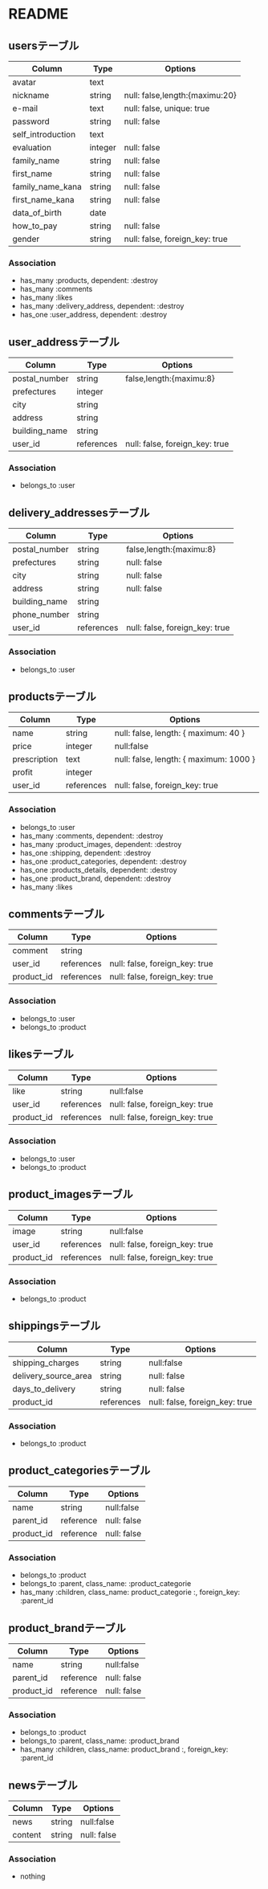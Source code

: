 # README

## usersテーブル

|Column|Type|Options|
|------|----|-------|
|avatar|text||
|nickname|string|null: false,length:{maximu:20}|
|e-mail|text|null: false, unique: true|
|password|string|null: false|
|self_introduction|text||
|evaluation|integer|null: false|
|family_name|string|null: false|
|first_name|string|null: false|
|family_name_kana|string|null: false|
|first_name_kana|string|null: false|
|data_of_birth|date||
|how_to_pay|string|null: false|
|gender|string|null: false, foreign_key: true|

### Association
- has_many :products, dependent: :destroy
- has_many :comments  
- has_many :likes
- has_many :delivery_address, dependent: :destroy
- has_one :user_address, dependent: :destroy

## user_addressテーブル

|Column|Type|Options|
|------|----|-------|
|postal_number|string|false,length:{maximu:8}|
|prefectures|integer||
|city|string||
|address|string||
|building_name|string||
|user_id|references|null: false, foreign_key: true|

### Association
- belongs_to :user

## delivery_addressesテーブル

|Column|Type|Options|
|------|----|-------|
|postal_number|string|false,length:{maximu:8}|
|prefectures|string|null: false|
|city|string|null: false|
|address|string|null: false|
|building_name|string||
|phone_number|string||
|user_id|references|null: false, foreign_key: true|

### Association
- belongs_to :user

## productsテーブル

|Column|Type|Options|
|------|----|-------|
|name|string|null: false, length: { maximum: 40 }|
|price|integer|null:false|
|prescription|text|null: false, length: { maximum: 1000 }|
|profit|integer||null:false|
|user_id|references|null: false, foreign_key: true|

### Association
- belongs_to :user
- has_many :comments, dependent: :destroy
- has_many :product_images, dependent: :destroy
- has_one :shipping, dependent: :destroy
- has_one :product_categories, dependent: :destroy
- has_one :products_details, dependent: :destroy
- has_one :product_brand, dependent: :destroy
- has_many :likes

## commentsテーブル

|Column|Type|Options|
|------|----|-------|
|comment|string|
|user_id|references|null: false, foreign_key: true|
|product_id|references|null: false, foreign_key: true|

### Association
- belongs_to :user
- belongs_to :product


## likesテーブル

|Column|Type|Options|
|------|----|-------|
|like|string|null:false|
|user_id|references|null: false, foreign_key: true|
|product_id|references|null: false, foreign_key: true|

### Association
- belongs_to :user
- belongs_to :product


## product_imagesテーブル

|Column|Type|Options|
|------|----|-------|
|image|string|null:false|
|user_id|references|null: false, foreign_key: true|
|product_id|references|null: false, foreign_key: true|

### Association
- belongs_to :product

## shippingsテーブル

|Column|Type|Options|
|------|----|-------|
|shipping_charges|string|null:false|
|delivery_source_area|string|null: false|
|days_to_delivery|string|null: false|
|product_id|references|null: false, foreign_key: true|

### Association
- belongs_to :product


## product_categoriesテーブル

|Column|Type|Options|
|------|----|-------|
|name|string|null:false|
|parent_id|reference|null: false|
|product_id|reference|null: false|

### Association
- belongs_to :product
- belongs_to :parent, class_name: :product_categorie
- has_many :children, class_name: product_categorie :, foreign_key: :parent_id

## product_brandテーブル

|Column|Type|Options|
|------|----|-------|
|name|string|null:false|
|parent_id|reference|null: false|
|product_id|reference|null: false|

### Association
- belongs_to :product
- belongs_to :parent, class_name: :product_brand
- has_many :children, class_name: product_brand :, foreign_key: :parent_id

## newsテーブル

|Column|Type|Options|
|------|----|-------|
|news|string|null:false|
|content|string|null: false|

### Association
- nothing
